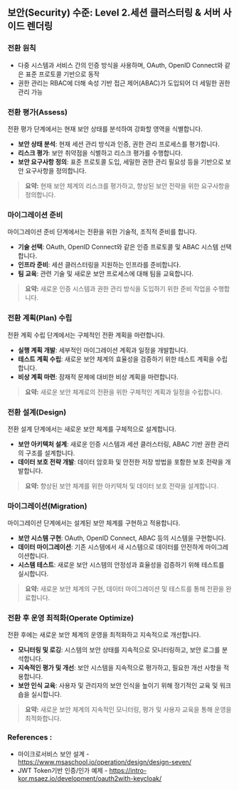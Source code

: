 ## 보안(Security) 수준: Level 2.세션 클러스터링 & 서버 사이드 렌더링

### 전환 원칙
- 다중 시스템과 서비스 간의 인증 방식을 사용하며, OAuth, OpenID Connect와 같은 표준 프로토콜 기반으로 동작 
- 권한 관리는 RBAC에 더해 속성 기반 접근 제어(ABAC)가 도입되어 더 세밀한 권한 관리 가능

### 전환 평가(Assess)
전환 평가 단계에서는 현재 보안 상태를 분석하여 강화할 영역을 식별합니다.
- **보안 상태 분석**: 현재 세션 관리 방식과 인증, 권한 관리 프로세스를 평가합니다.
- **리스크 평가**: 보안 취약점을 식별하고 리스크 평가를 수행합니다.
- **보안 요구사항 정의**: 표준 프로토콜 도입, 세밀한 권한 관리 필요성 등을 기반으로 보안 요구사항을 정의합니다.

> **요약:** 현재 보안 체계의 리스크를 평가하고, 향상된 보안 전략을 위한 요구사항을 정의합니다.

### 마이그레이션 준비
마이그레이션 준비 단계에서는 전환을 위한 기술적, 조직적 준비를 합니다.
- **기술 선택**: OAuth, OpenID Connect와 같은 인증 프로토콜 및 ABAC 시스템 선택합니다.
- **인프라 준비**: 세션 클러스터링을 지원하는 인프라를 준비합니다.
- **팀 교육**: 관련 기술 및 새로운 보안 프로세스에 대해 팀을 교육합니다.

> **요약:** 새로운 인증 시스템과 권한 관리 방식을 도입하기 위한 준비 작업을 수행합니다.

### 전환 계획(Plan) 수립
전환 계획 수립 단계에서는 구체적인 전환 계획을 마련합니다.
- **실행 계획 개발**: 세부적인 마이그레이션 계획과 일정을 개발합니다.
- **테스트 계획 수립**: 새로운 보안 체계의 효율성을 검증하기 위한 테스트 계획을 수립합니다.
- **비상 계획 마련**: 잠재적 문제에 대비한 비상 계획을 마련합니다.

> **요약:** 새로운 보안 체계로의 전환을 위한 구체적인 계획과 일정을 수립합니다.

### 전환 설계(Design)
전환 설계 단계에서는 새로운 보안 체계를 구체적으로 설계합니다.
- **보안 아키텍처 설계**: 새로운 인증 시스템과 세션 클러스터링, ABAC 기반 권한 관리의 구조를 설계합니다.
- **데이터 보호 전략 개발**: 데이터 암호화 및 안전한 저장 방법을 포함한 보호 전략을 개발합니다.

> **요약:** 향상된 보안 체계를 위한 아키텍처 및 데이터 보호 전략을 설계합니다.

### 마이그레이션(Migration)
마이그레이션 단계에서는 설계된 보안 체계를 구현하고 적용합니다.
- **보안 시스템 구현**: OAuth, OpenID Connect, ABAC 등의 시스템을 구현합니다.
- **데이터 마이그레이션**: 기존 시스템에서 새 시스템으로 데이터를 안전하게 마이그레이션합니다.
- **시스템 테스트**: 새로운 보안 시스템의 안정성과 효율성을 검증하기 위해 테스트를 실시합니다.

> **요약:** 새로운 보안 체계의 구현, 데이터 마이그레이션 및 테스트를 통해 전환을 완료합니다.

### 전환 후 운영 최적화(Operate Optimize)
전환 후에는 새로운 보안 체계의 운영을 최적화하고 지속적으로 개선합니다.
- **모니터링 및 로깅**: 시스템의 보안 상태를 지속적으로 모니터링하고, 보안 로그를 분석합니다.
- **지속적인 평가 및 개선**: 보안 시스템을 지속적으로 평가하고, 필요한 개선 사항을 적용합니다.
- **보안 인식 교육**: 사용자 및 관리자의 보안 인식을 높이기 위해 정기적인 교육 및 워크숍을 실시합니다.

> **요약:** 새로운 보안 체계의 지속적인 모니터링, 평가 및 사용자 교육을 통해 운영을 최적화합니다.

### References :
- 마이크로서비스 보안 설계 - https://www.msaschool.io/operation/design/design-seven/
- JWT Token기반 인증/인가 예제 - https://intro-kor.msaez.io/development/oauth2with-keycloak/